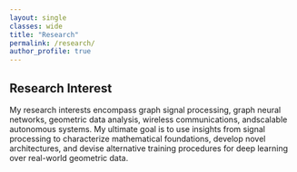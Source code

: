 ```yaml
---
layout: single
classes: wide
title: "Research"
permalink: /research/
author_profile: true
---
```


## Research Interest

My research interests encompass graph signal processing, graph neural networks, geometric data analysis, wireless communications, andscalable autonomous systems. My ultimate goal is to use insights from signal processing to characterize mathematical foundations, develop novel architectures, and devise alternative training procedures for deep learning over real-world geometric data.
